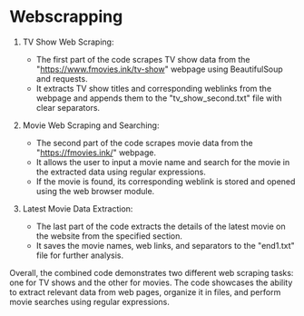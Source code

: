 # Webscrapping

1. TV Show Web Scraping:
   - The first part of the code scrapes TV show data from the "https://www.fmovies.ink/tv-show" webpage using BeautifulSoup and requests.
   - It extracts TV show titles and corresponding weblinks from the webpage and appends them to the "tv_show_second.txt" file with clear separators.

2. Movie Web Scraping and Searching:
   - The second part of the code scrapes movie data from the "https://fmovies.ink/" webpage.
   - It allows the user to input a movie name and search for the movie in the extracted data using regular expressions.
   - If the movie is found, its corresponding weblink is stored and opened using the web browser module.

3. Latest Movie Data Extraction:
   - The last part of the code extracts the details of the latest movie on the website from the specified section.
   - It saves the movie names, web links, and separators to the "end1.txt" file for further analysis.

Overall, the combined code demonstrates two different web scraping tasks: one for TV shows and the other for movies. The code showcases the ability to extract relevant data from web pages, organize it in files, and perform movie searches using regular expressions.
